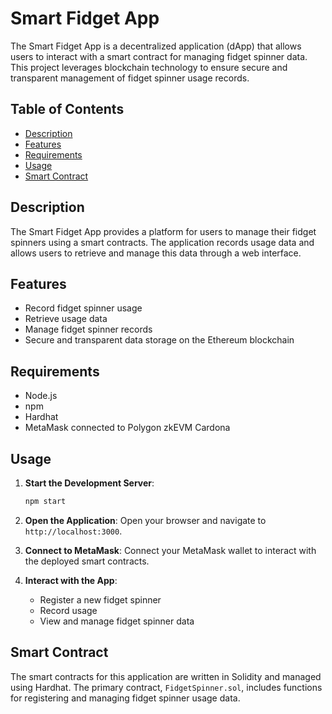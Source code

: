 # Smart Fidget App

The Smart Fidget App is a decentralized application (dApp) that allows users to interact with a smart contract for managing fidget spinner data. This project leverages blockchain technology to ensure secure and transparent management of fidget spinner usage records.

## Table of Contents
- [Description](#description)
- [Features](#features)
- [Requirements](#requirements)
- [Usage](#usage)
- [Smart Contract](#smart-contract)

## Description

The Smart Fidget App provides a platform for users to manage their fidget spinners using a smart contracts. The application records usage data and allows users to retrieve and manage this data through a web interface.

## Features

- Record fidget spinner usage
- Retrieve usage data
- Manage fidget spinner records
- Secure and transparent data storage on the Ethereum blockchain

## Requirements

- Node.js
- npm
- Hardhat
- MetaMask connected to Polygon zkEVM Cardona

## Usage

1. **Start the Development Server**:
    ```bash
    npm start
    ```

2. **Open the Application**:
    Open your browser and navigate to `http://localhost:3000`.

3. **Connect to MetaMask**:
    Connect your MetaMask wallet to interact with the deployed smart contracts.

4. **Interact with the App**:
    - Register a new fidget spinner
    - Record usage
    - View and manage fidget spinner data

## Smart Contract

The smart contracts for this application are written in Solidity and managed using Hardhat. The primary contract, `FidgetSpinner.sol`, includes functions for registering and managing fidget spinner usage data.
